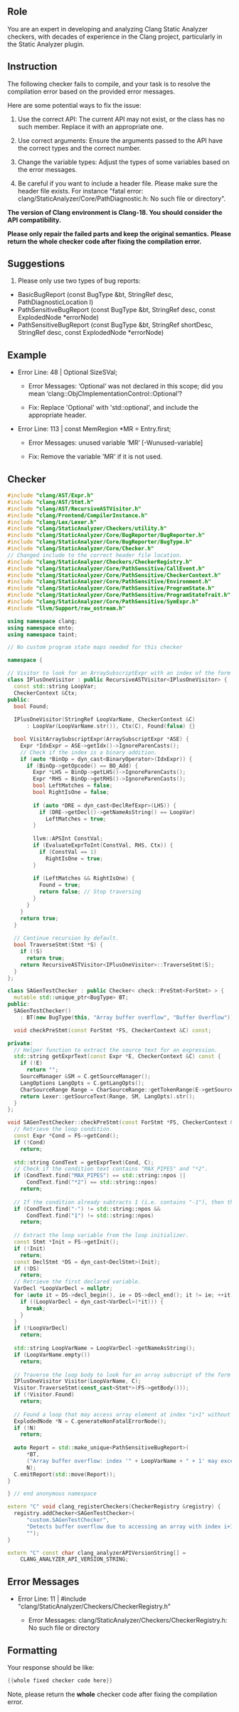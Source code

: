 ## Role

You are an expert in developing and analyzing Clang Static Analyzer checkers, with decades of experience in the Clang project, particularly in the Static Analyzer plugin.

## Instruction

The following checker fails to compile, and your task is to resolve the compilation error based on the provided error messages.

Here are some potential ways to fix the issue:

1. Use the correct API: The current API may not exist, or the class has no such member. Replace it with an appropriate one.

2. Use correct arguments: Ensure the arguments passed to the API have the correct types and the correct number.

3. Change the variable types: Adjust the types of some variables based on the error messages.

4. Be careful if you want to include a header file. Please make sure the header file exists. For instance "fatal error: clang/StaticAnalyzer/Core/PathDiagnostic.h: No such file or directory".

**The version of Clang environment is Clang-18. You should consider the API compatibility.**

**Please only repair the failed parts and keep the original semantics.**
**Please return the whole checker code after fixing the compilation error.**

## Suggestions

1. Please only use two types of bug reports:
  - BasicBugReport (const BugType &bt, StringRef desc, PathDiagnosticLocation l)
  - PathSensitiveBugReport (const BugType &bt, StringRef desc, const ExplodedNode *errorNode)
  - PathSensitiveBugReport (const BugType &bt, StringRef shortDesc, StringRef desc, const ExplodedNode *errorNode)

## Example

- Error Line: 48 |   Optional<DefinedOrUnknownSVal> SizeSVal; 

  - Error Messages: ‘Optional’ was not declared in this scope; did you mean ‘clang::ObjCImplementationControl::Optional’? 

  - Fix: Replace 'Optional<DefinedOrUnknownSVal>' with 'std::optional<DefinedOrUnknownSVal>', and include the appropriate header. 

- Error Line: 113 |     const MemRegion *MR = Entry.first;

    - Error Messages: unused variable ‘MR’ [-Wunused-variable]

    - Fix: Remove the variable 'MR' if it is not used.

## Checker

```cpp
#include "clang/AST/Expr.h"
#include "clang/AST/Stmt.h"
#include "clang/AST/RecursiveASTVisitor.h"
#include "clang/Frontend/CompilerInstance.h"
#include "clang/Lex/Lexer.h"
#include "clang/StaticAnalyzer/Checkers/utility.h"
#include "clang/StaticAnalyzer/Core/BugReporter/BugReporter.h"
#include "clang/StaticAnalyzer/Core/BugReporter/BugType.h"
#include "clang/StaticAnalyzer/Core/Checker.h"
// Changed include to the correct header file location.
#include "clang/StaticAnalyzer/Checkers/CheckerRegistry.h"
#include "clang/StaticAnalyzer/Core/PathSensitive/CallEvent.h"
#include "clang/StaticAnalyzer/Core/PathSensitive/CheckerContext.h"
#include "clang/StaticAnalyzer/Core/PathSensitive/Environment.h"
#include "clang/StaticAnalyzer/Core/PathSensitive/ProgramState.h"
#include "clang/StaticAnalyzer/Core/PathSensitive/ProgramStateTrait.h"
#include "clang/StaticAnalyzer/Core/PathSensitive/SymExpr.h"
#include "llvm/Support/raw_ostream.h"

using namespace clang;
using namespace ento;
using namespace taint;

// No custom program state maps needed for this checker

namespace {

// Visitor to look for an ArraySubscriptExpr with an index of the form "LoopVar + 1".
class IPlusOneVisitor : public RecursiveASTVisitor<IPlusOneVisitor> {
  const std::string LoopVar;
  CheckerContext &Ctx;
public:
  bool Found;
  
  IPlusOneVisitor(StringRef LoopVarName, CheckerContext &C)
      : LoopVar(LoopVarName.str()), Ctx(C), Found(false) {}

  bool VisitArraySubscriptExpr(ArraySubscriptExpr *ASE) {
    Expr *IdxExpr = ASE->getIdx()->IgnoreParenCasts();
    // Check if the index is a binary addition.
    if (auto *BinOp = dyn_cast<BinaryOperator>(IdxExpr)) {
      if (BinOp->getOpcode() == BO_Add) {
        Expr *LHS = BinOp->getLHS()->IgnoreParenCasts();
        Expr *RHS = BinOp->getRHS()->IgnoreParenCasts();
        bool LeftMatches = false;
        bool RightIsOne = false;
        
        if (auto *DRE = dyn_cast<DeclRefExpr>(LHS)) {
          if (DRE->getDecl()->getNameAsString() == LoopVar)
            LeftMatches = true;
        }
        
        llvm::APSInt ConstVal;
        if (EvaluateExprToInt(ConstVal, RHS, Ctx)) {
          if (ConstVal == 1)
            RightIsOne = true;
        }
        
        if (LeftMatches && RightIsOne) {
          Found = true;
          return false; // Stop traversing
        }
      }
    }
    return true;
  }
  
  // Continue recursion by default.
  bool TraverseStmt(Stmt *S) {
    if (!S)
      return true;
    return RecursiveASTVisitor<IPlusOneVisitor>::TraverseStmt(S);
  }
};

class SAGenTestChecker : public Checker< check::PreStmt<ForStmt> > {
  mutable std::unique_ptr<BugType> BT;
public:
  SAGenTestChecker() 
    : BT(new BugType(this, "Array buffer overflow", "Buffer Overflow")) {}

  void checkPreStmt(const ForStmt *FS, CheckerContext &C) const;

private:
  // Helper function to extract the source text for an expression.
  std::string getExprText(const Expr *E, CheckerContext &C) const {
    if (!E)
      return "";
    SourceManager &SM = C.getSourceManager();
    LangOptions LangOpts = C.getLangOpts();
    CharSourceRange Range = CharSourceRange::getTokenRange(E->getSourceRange());
    return Lexer::getSourceText(Range, SM, LangOpts).str();
  }
};

void SAGenTestChecker::checkPreStmt(const ForStmt *FS, CheckerContext &C) const {
  // Retrieve the loop condition.
  const Expr *Cond = FS->getCond();
  if (!Cond)
    return;
  
  std::string CondText = getExprText(Cond, C);
  // Check if the condition text contains "MAX_PIPES" and "*2".
  if (CondText.find("MAX_PIPES") == std::string::npos ||
      CondText.find("*2") == std::string::npos)
    return;
  
  // If the condition already subtracts 1 (i.e. contains "-1"), then the bug is fixed.
  if (CondText.find("-") != std::string::npos &&
      CondText.find("1") != std::string::npos)
    return;
  
  // Extract the loop variable from the loop initializer.
  const Stmt *Init = FS->getInit();
  if (!Init)
    return;
  const DeclStmt *DS = dyn_cast<DeclStmt>(Init);
  if (!DS)
    return;
  // Retrieve the first declared variable.
  VarDecl *LoopVarDecl = nullptr;
  for (auto it = DS->decl_begin(), ie = DS->decl_end(); it != ie; ++it) {
    if ((LoopVarDecl = dyn_cast<VarDecl>(*it))) {
      break;
    }
  }
  if (!LoopVarDecl)
    return;
  
  std::string LoopVarName = LoopVarDecl->getNameAsString();
  if (LoopVarName.empty())
    return;
  
  // Traverse the loop body to look for an array subscript of the form "i + 1"
  IPlusOneVisitor Visitor(LoopVarName, C);
  Visitor.TraverseStmt(const_cast<Stmt*>(FS->getBody()));
  if (!Visitor.Found)
    return;
  
  // Found a loop that may access array element at index "i+1" without proper bound check.
  ExplodedNode *N = C.generateNonFatalErrorNode();
  if (!N)
    return;
  
  auto Report = std::make_unique<PathSensitiveBugReport>(
      *BT,
      ("Array buffer overflow: index '" + LoopVarName + " + 1' may exceed array bounds").c_str(),
      N);
  C.emitReport(std::move(Report));
}

} // end anonymous namespace

extern "C" void clang_registerCheckers(CheckerRegistry &registry) {
  registry.addChecker<SAGenTestChecker>(
      "custom.SAGenTestChecker", 
      "Detects buffer overflow due to accessing an array with index i+1 without proper bounds checking",
      "");
}

extern "C" const char clang_analyzerAPIVersionString[] =
    CLANG_ANALYZER_API_VERSION_STRING;

```

## Error Messages 

- Error Line: 11 | #include "clang/StaticAnalyzer/Checkers/CheckerRegistry.h"

	- Error Messages: clang/StaticAnalyzer/Checkers/CheckerRegistry.h: No such file or directory



## Formatting 

Your response should be like: 

```cpp
{{whole fixed checker code here}}
```

Note, please return the **whole** checker code after fixing the compilation error.